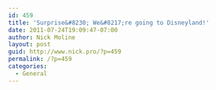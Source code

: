 ```yaml
---
id: 459
title: 'Surprise&#8230; We&#8217;re going to Disneyland!'
date: 2011-07-24T19:09:47-07:00
author: Nick Moline
layout: post
guid: http://www.nick.pro/?p=459
permalink: /?p=459
categories:
  - General
---
```

